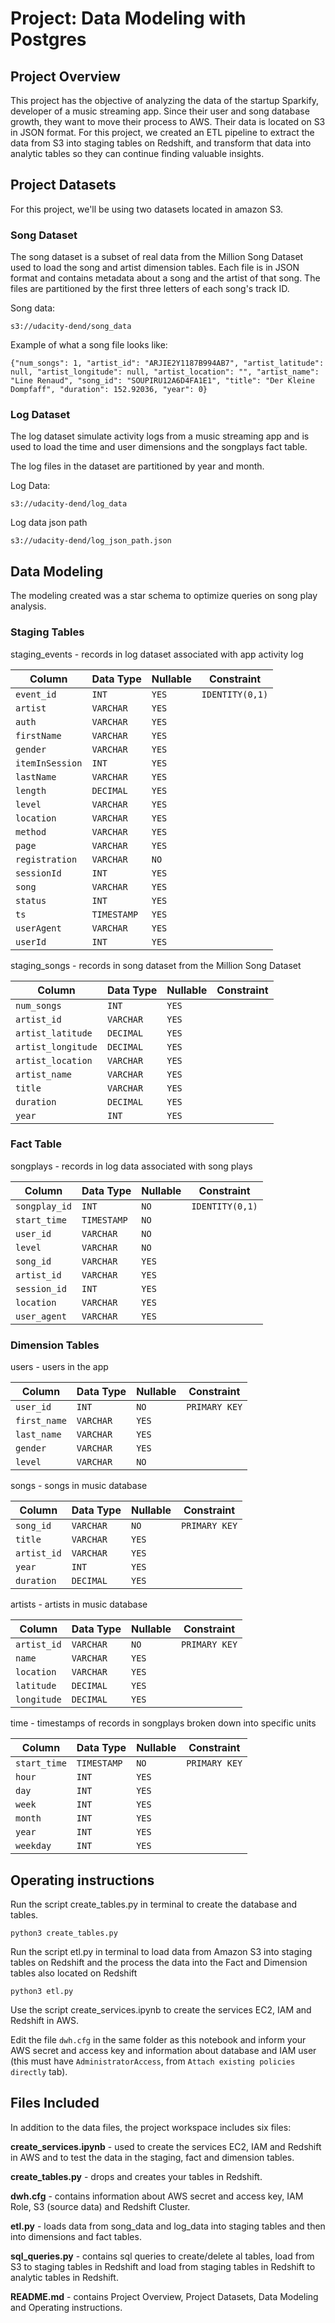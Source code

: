 # Project: Data Modeling with Postgres

## Project Overview

This project has the objective of analyzing the data of the startup Sparkify, developer of a music streaming app. Since their user and song database growth, they want to move their process to AWS. Their data is located on S3 in JSON format. For this project, we created an ETL pipeline to extract the data from S3 into staging tables on Redshift, and transform that data into analytic tables so they can continue finding valuable insights.

## Project Datasets

For this project, we'll be using two datasets located in amazon S3.

### Song Dataset

The song dataset is a subset of real data from the Million Song Dataset used to load the song and artist dimension tables. Each file is in JSON format and contains metadata about a song and the artist of that song. The files are partitioned by the first three letters of each song's track ID.

Song data:
```
s3://udacity-dend/song_data
```

Example of what a song file looks like:

```
{"num_songs": 1, "artist_id": "ARJIE2Y1187B994AB7", "artist_latitude": null, "artist_longitude": null, "artist_location": "", "artist_name": "Line Renaud", "song_id": "SOUPIRU12A6D4FA1E1", "title": "Der Kleine Dompfaff", "duration": 152.92036, "year": 0}
```

### Log Dataset

The log dataset simulate activity logs from a music streaming app and is used to load the time and user dimensions and the songplays fact table.

The log files in the dataset are partitioned by year and month.

Log Data:
```
s3://udacity-dend/log_data
```

Log data json path
```
s3://udacity-dend/log_json_path.json
```

## Data Modeling

The modeling created was a star schema to optimize queries on song play analysis.

### Staging Tables

staging_events - records in log dataset associated with app activity log

| Column | Data Type | Nullable | Constraint |
| ------ | ---- | ---- | ------ |
| `event_id` | `INT` | `YES` | `IDENTITY(0,1)` |
| `artist` | `VARCHAR` | `YES` |  |
| `auth` | `VARCHAR` | `YES` |  |
| `firstName` | `VARCHAR` | `YES` |  |
| `gender` | `VARCHAR` | `YES` |  |
| `itemInSession` | `INT` | `YES` |  |
| `lastName` | `VARCHAR` | `YES` |  |
| `length` | `DECIMAL` | `YES` |  |
| `level` | `VARCHAR` | `YES` |  |
| `location` | `VARCHAR` | `YES` |  |
| `method` | `VARCHAR` | `YES` |  |
| `page` | `VARCHAR` | `YES` |  |
| `registration` | `VARCHAR` | `NO` |  |
| `sessionId` | `INT` | `YES` |  |
| `song` | `VARCHAR` | `YES` |  |
| `status` | `INT` | `YES` |  |
| `ts` | `TIMESTAMP` | `YES` |  |
| `userAgent` | `VARCHAR` | `YES` |  |
| `userId` | `INT` | `YES` |  |
        
staging_songs - records in song dataset from the Million Song Dataset

| Column | Data Type | Nullable | Constraint |
| ------ | ---- | ---- | ------ |
| `num_songs` | `INT` | `YES` |  |
| `artist_id` | `VARCHAR` | `YES` |  |
| `artist_latitude` | `DECIMAL` | `YES` |  |
| `artist_longitude` | `DECIMAL` | `YES` |  |
| `artist_location` | `VARCHAR` | `YES` |  |
| `artist_name` | `VARCHAR` | `YES` |  |
| `title` | `VARCHAR` | `YES` |  |
| `duration` | `DECIMAL` | `YES` |  |
| `year` | `INT` | `YES` |  |


### Fact Table

songplays - records in log data associated with song plays

| Column | Data Type | Nullable | Constraint |
| ------ | ---- | ---- | ------ |
| `songplay_id` | `INT` | `NO` | `IDENTITY(0,1)` |
| `start_time` | `TIMESTAMP` | `NO` |  |
| `user_id` | `VARCHAR` | `NO` |  |
| `level` | `VARCHAR` | `NO` |  |
| `song_id` | `VARCHAR` | `YES` |  |
| `artist_id` | `VARCHAR` | `YES` |  |
| `session_id` | `INT` | `YES` |  |
| `location` | `VARCHAR` | `YES` |  |
| `user_agent` | `VARCHAR` | `YES` |  |

### Dimension Tables

users - users in the app

| Column | Data Type | Nullable | Constraint |
| ------ | ---- | ---- | ------ |
| `user_id` | `INT` | `NO` | `PRIMARY KEY` |
| `first_name` | `VARCHAR` | `YES` |  |
| `last_name` | `VARCHAR` | `YES` |  |
| `gender` | `VARCHAR` | `YES` |  |
| `level` | `VARCHAR` | `NO` |  |

songs - songs in music database

| Column | Data Type | Nullable | Constraint |
| ------ | ---- | ---- | ------ |
| `song_id` | `VARCHAR` | `NO` | `PRIMARY KEY` |
| `title` | `VARCHAR` | `YES` |  |
| `artist_id` | `VARCHAR` | `YES` |  |
| `year` | `INT` | `YES` |  |
| `duration` | `DECIMAL` | `YES` |  |

artists - artists in music database

| Column | Data Type | Nullable | Constraint |
| ------ | ---- | ---- | ------ |
| `artist_id` | `VARCHAR` | `NO` | `PRIMARY KEY` |
| `name` | `VARCHAR` | `YES` |  |
| `location` | `VARCHAR` | `YES` |  |
| `latitude` | `DECIMAL` | `YES` |  |
| `longitude` | `DECIMAL` | `YES` |  |

time - timestamps of records in songplays broken down into specific units

| Column | Data Type | Nullable | Constraint |
| ------ | ---- | ---- | ------ |
| `start_time` | `TIMESTAMP` | `NO` | `PRIMARY KEY` |
| `hour` | `INT` | `YES` |  |
| `day` | `INT` | `YES` |  |
| `week` | `INT` | `YES` |  |
| `month` | `INT` | `YES` |  |
| `year` | `INT` | `YES` |  |
| `weekday` | `INT` | `YES` |  |

## Operating instructions

Run the script create_tables.py  in terminal to create the database and tables.

```
python3 create_tables.py
```

Run the script etl.py in terminal to load data from Amazon S3 into staging tables on Redshift and the process the data into the Fact and Dimension tables also located on Redshift

```
python3 etl.py
```

Use the script create_services.ipynb to create the services EC2, IAM and Redshift in AWS. 

Edit the file `dwh.cfg` in the same folder as this notebook and inform your AWS secret and access key and information about database and IAM user (this must have `AdministratorAccess`, from `Attach existing policies directly` tab).


## Files Included

In addition to the data files, the project workspace includes six files:

**create_services.ipynb** - used to create the services EC2, IAM and Redshift in AWS and to test the data in the staging, fact and dimension tables.

**create_tables.py** - drops and creates your tables in Redshift.

**dwh.cfg** - contains information about AWS secret and access key, IAM Role, S3 (source data) and Redshift Cluster.

**etl.py** - loads data from song_data and log_data into staging tables and then into dimensions and fact tables.

**sql_queries.py** - contains sql queries to create/delete al tables, load from S3 to staging tables in Redshift and load from staging tables in Redshift to analytic tables in Redshift.

**README.md** - contains Project Overview, Project Datasets, Data Modeling and Operating instructions.